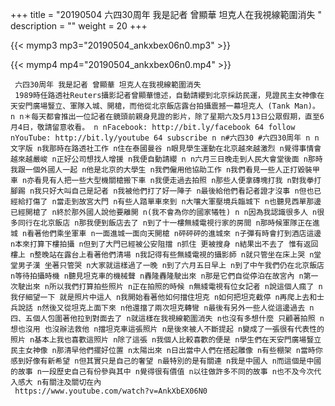 +++
title = "20190504  六四30周年 我是記者 曾顯華 坦克人在我視線範圍消失 "
description = ""
weight = 20
+++

{{< mymp3 mp3="20190504_ankxbex06n0.mp3" >}}

{{< mymp4 mp4="20190504_ankxbex06n0.mp4" >}}

     六四30周年 我是記者 曾顯華 坦克人在我視線範圍消失 
     1989時任路透社Reuters攝影記者曾顯華憶述，自動請纓到北京採訪民運，見證民主女神像在天安門廣場豎立、軍隊入城、開槍，而他從北京飯店露台拍攝震撼一幕坦克人 (Tank Man)。 n n＊每天都會推出一位記者在鏡頭前親身見證的影片，除了星期六及5月13日公眾假期，直至6月4日，敬請留意收看。 n nFacebook: http://bit.ly/facebook 64 follow nYouTube: http://bit.ly/youtube 64 subscribe n n#六四30 #六四30周年 n n文字版 n我那時在路透社工作 n住在泰國曼谷 n眼見學生運動在北京越來越激烈 n覺得事情會越來越嚴峻 n正好公司想找人增援 n我便自動請纓 n n六月三日晚走到人民大會堂後面 n那時我跟一個外國人一起 n他是北京的大學生 n我們僱用他協助工作 n我們看見一些人正打毀裝甲車 n亦看見有人把一些大型機關槍搬下車 n我便走過去拍照 n那些人便拿磚塊打我 n對我拳打腳踢 n我只好大叫自己是記者 n我被他們打了好一陣子 n最後給他們看記者證才沒事 n但也已經給打傷了 n當走到故宮大門 n有些人踏單車來到 n大嚷大軍壓境兵臨城下 n也聽見西單那邊已經開槍了 n終於那外國人說他要離開 n(我不會為你的國家犧牲) n n因為我認識很多人 n很多同行在北京飯店 n那我便到飯店去了 n到了十一樓無綫電視行家的房間 n那時候軍隊正在進城 n看著他們乘坐軍車 n一面進城一面向天開槍 n砰砰砰的進城來 n子彈有時會打到酒店這邊 n本來打算下樓拍攝 n但到了大門已經被公安阻擋 n抓住 更被搜身 n結果出不去了 惟有返回樓上 n整晚站在露台上看著他們清場 n我記得有些無綫電視的攝影師 n就只管坐在床上哭 n堂堂男子漢 坐著只管哭 n大家就這樣過了一晚 n到了六月五日早上 n到了中午我們仍在北京飯店 n等待拍攝時機 n聽見坦克車的機械聲 n轟隆轟隆駛出來 n那是它們自從停泊在故宮內 n第一次駛出來 n所以我們打算拍些照片 n正在拍照的時候 n無綫電視有位女記者 n說這個人瘋了 n我仔細望一下 就是照片中這人 n我開始看著他如何擋住坦克 n如何把坦克截停 n再爬上去和士兵說話 n然後又從坦克上面下來 n他還擋了兩次坦克轉彎 n最後有另外一些人從這邊過去 n四、五個人包圍著他拉到對面去了 n就這樣在我視線範圍消失 n也沒有多想什麼 只顧著拍照 n想也沒用 也沒辦法救他 n擋坦克車這張照片 n是後來被人不斷提起 n變成了一張很有代表性的照片 n基本上我也喜歡這照片 n除了這張 n我個人比較喜歡的便是 n學生們在天安門廣場豎立民主女神像 n那清早他們擺好位置 n太陽出來 n日出當中人們在搭起雕像 n有些棚架 n當時你感到好像有新希望 n但其實只是自己的奢望 n最特別的是有關連 n我是中國人 n而這個是中國的故事 n一段歷史自己有份參與其中 n覺得很有價值 n以往做許多不同的故事 n也不及今次代入感大 n有關注及關切在內 
     https://www.youtube.com/watch?v=AnkXbEX06N0 

